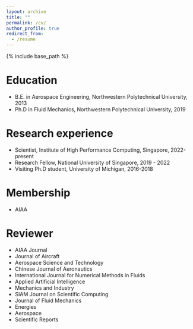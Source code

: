 ```yaml
---
layout: archive
title: ""
permalink: /cv/
author_profile: true
redirect_from:
  - /resume
---
```


{% include base_path %}

Education
======
* B.E. in Aerospace Engineering, Northwestern Polytechnical University, 2013
* Ph.D in Fluid Mechanics,  Northwestern Polytechnical University,  2019

Research experience
======
* Scientist, Institute of High Performance Computing, Singapore, 2022-present
* Research Fellow, National University of Singapore, 2019 - 2022
* Visiting Ph.D student,  University of Michigan, 2016-2018

Membership
======
* AIAA

Reviewer
======
* AIAA Journal
* Journal of Aircraft
* Aerospace Science and Technology
* Chinese Journal of Aeronautics
* International Journal for Numerical Methods in Fluids
* Applied Artificial Intelligence
* Mechanics and Industry
* SIAM Journal on Scientific Computing
* Journal of Fluid Mechanics
* Energies
* Aerospace
* Scientific Reports


